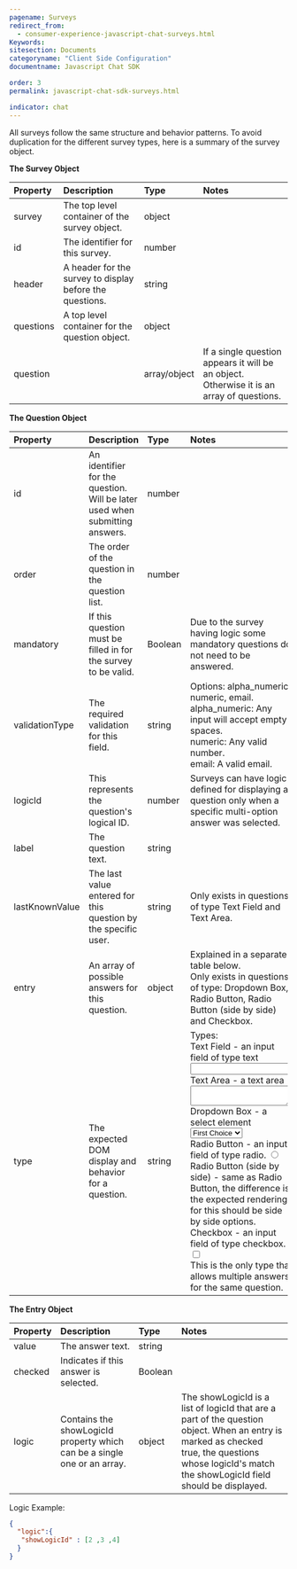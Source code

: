 ```yaml
---
pagename: Surveys
redirect_from:
  - consumer-experience-javascript-chat-surveys.html
Keywords:
sitesection: Documents
categoryname: "Client Side Configuration"
documentname: Javascript Chat SDK

order: 3
permalink: javascript-chat-sdk-surveys.html

indicator: chat
---
```


All surveys follow the same structure and behavior patterns. To avoid duplication for the different survey types, here is a summary of the survey object.


**The Survey Object**

| Property | Description | Type | Notes |
| :--- | :--- | :--- | :--- |
| survey |	The top level container of the survey object.| object | |
| id	| The identifier for this survey. | number | |
| header |	A header for the survey to display before the questions. | string | |
| questions | A top level container for the question object. | object | |
| question |  | array/object | If a single question appears it will be an object. Otherwise it is an array of questions. |

**The Question Object**

| Property | Description | Type | Notes |
| :--- | :--- | :--- | :--- |
| id	| An identifier for the question. Will be later used when submitting answers. | number | |
| order	| The order of the question in the question list. | number | |
| mandatory	| If this question must be filled in for the survey to be valid. | Boolean | Due to the survey having logic some mandatory questions do not need to be answered. |
| validationType | The required validation for this field. | string | Options:  alpha_numeric, numeric, email. <br> alpha_numeric: Any input will accept empty spaces. <br> numeric: Any valid number. <br> email: A valid email. |
| logicId	| This represents the question's logical ID. | number | Surveys can have logic defined for displaying a question only when a specific multi-option answer was selected. |
| label | The question text. | string | |
| lastKnownValue |	The last value entered for this question by the specific user. | string | Only exists in questions of type Text Field and Text Area. |
| entry	| An array of possible answers for this question. | object | Explained in a separate table below. <br> Only exists in questions of type: Dropdown Box, Radio Button, Radio Button (side by side) and Checkbox. |
| type	| The expected DOM display and behavior for a question. | string | Types: <br> Text Field - an input field of type text <input type="text" /> <br> Text Area - a text area <textarea></textarea> <br> Dropdown Box - a select element <select><option>First Choice</option></select> <br> Radio Button - an input field of type radio. <input type="radio"  value="first option" /> <br> Radio Button (side by side) - same as Radio Button, the difference is the expected rendering for this should be side by side options. <br> Checkbox -  an input field of type checkbox. <input type="checkbox"  value="first option" /> <br> This is the only type that allows multiple answers for the same question. |

**The Entry Object**

| Property | Description | Type | Notes |
| :--- | :--- | :--- | :--- |
| value | The answer text. | string | |
| checked | Indicates if this answer is selected. | Boolean | |
| logic | Contains the showLogicId property which can be a single one or an array. | object | The showLogicId is a list of logicId that are a part of the question object.  When an entry is marked as checked true, the questions whose logicId's match the showLogicId field should be displayed. |

Logic Example:

```json
{
  "logic":{
   "showLogicId" : [2 ,3 ,4]
  }
}
```
